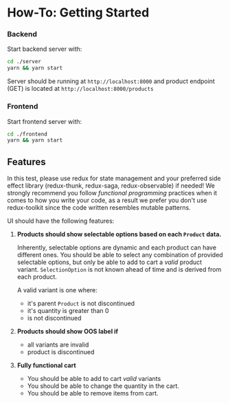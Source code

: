 # How-To: Getting Started

### Backend

Start backend server with:

```sh
cd ./server
yarn && yarn start
```

Server should be running at `http://localhost:8000` and product endpoint (GET) is located at `http://localhost:8000/products`

### Frontend

Start frontend server with:

```sh
cd ./frontend
yarn && yarn start
```

## Features

In this test, please use redux for state management and your preferred side effect library (redux-thunk, redux-saga, redux-observable) if needed! We strongly recommend you follow _functional programming_ practices when it comes to how you write your code, as a result we prefer you don't use redux-toolkit since the code written resembles mutable patterns.

UI should have the following features:

1. **Products should show selectable options based on each `Product` data.**

   Inherently, selectable options are dynamic and each product can have different ones.
   You should be able to select any combination of provided selectable options, but only be able to add to cart a _valid_ product variant. `SelectionOption` is not known ahead of time and is derived from each product.

   A valid variant is one where:

   - it's parent `Product` is not discontinued
   - it's quantity is greater than 0
   - is not discontinued

2. **Products should show OOS label if**

   - all variants are invalid
   - product is discontinued

3. **Fully functional cart**

   - You should be able to add to cart _valid_ variants
   - You should be able to change the quantity in the cart.
   - You should be able to remove items from cart.
